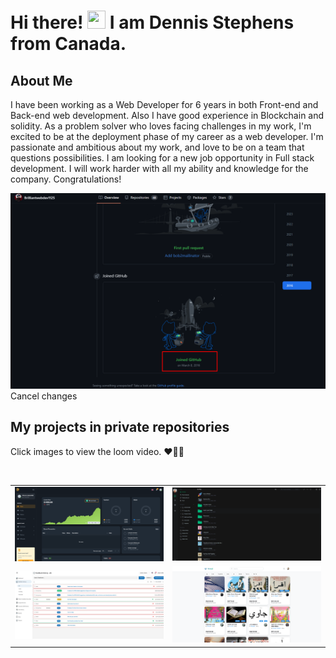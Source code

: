 # Hi there! <img src="https://media.giphy.com/media/hvRJCLFzcasrR4ia7z/giphy.gif" width="29px" height="29px"> I am Dennis Stephens from Canada.

##  About Me

I have been working as a Web Developer for 6 years in both Front-end and Back-end web
development. Also I have good experience in Blockchain and solidity.
As a problem solver who loves facing challenges in my work, I'm excited to be at the deployment
phase of my career as a web developer. I'm passionate and ambitious about my work, and love to
be on a team that questions possibilities. I am looking for a new job opportunity in Full stack
development. I will work harder with all my ability and knowledge for the company.
Congratulations!

<img src="./github.png" alt="github" />
<br>Cancel changes

##  My projects in private repositories
<p>Click images to view the loom video. ❤💚💙 </p>
<br>
<table>
  <tr>
    <td><a href="https://www.loom.com/share/28eb3f68d9344ec084d29f2e653b3fc0"><img  src="./cryptitan.live.png" alt="dreamboat999" width="100%" /></a></td>
    <td><a href="https://www.loom.com/share/fc577d4a3518404888d4c9c8e98d02fc"><img  src="./filemanager.png" alt="dreamboat999" width="100%" /></a></td>
  </tr>
  <tr>
    <td><a href="https://www.loom.com/share/1566ced838114e17b5a227ada682d9e9"><img src="./RealTimefeedback.jpg" alt="dreamboat999" width="100%"  /></a></td>
    <td><a href="https://www.loom.com/share/a5f5773e824548a38729a5678d5ffe10"><img  src="./talaqqi.png" alt="dreamboat999" width="100%" /></a></td>
  </tr>
  
  
  
  
</table>






